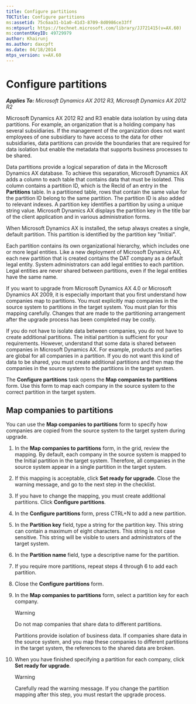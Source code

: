 ```yaml
---
title: Configure partitions
TOCTitle: Configure partitions
ms:assetid: 75c6aa31-b1a0-41d3-8709-8d0986ce33ff
ms:mtpsurl: https://technet.microsoft.com/library/JJ721415(v=AX.60)
ms:contentKeyID: 49729979
author: Khairunj
ms.author: daxcpft
ms.date: 04/18/2014
mtps_version: v=AX.60
---
```


# Configure partitions 


_**Applies To:** Microsoft Dynamics AX 2012 R3, Microsoft Dynamics AX 2012 R2_

Microsoft Dynamics AX 2012 R2 and R3 enable data isolation by using data partitions. For example, an organization that is a holding company has several subsidiaries. If the management of the organization does not want employees of one subsidiary to have access to the data for other subsidiaries, data partitions can provide the boundaries that are required for data isolation but enable the metadata that supports business processes to be shared.

Data partitions provide a logical separation of data in the Microsoft Dynamics AX database. To achieve this separation, Microsoft Dynamics AX adds a column to each table that contains data that must be isolated. This column contains a partition ID, which is the RecId of an entry in the **Partitions** table. In a partitioned table, rows that contain the same value for the partition ID belong to the same partition. The partition ID is also added to relevant indexes. A partition key identifies a partition by using a unique string value. Microsoft Dynamics AX displays the partition key in the title bar of the client application and in various administration forms.

When Microsoft Dynamics AX is installed, the setup always creates a single, default partition. This partition is identified by the partition key "Initial".

Each partition contains its own organizational hierarchy, which includes one or more legal entities. Like a new deployment of Microsoft Dynamics AX, each new partition that is created contains the DAT company as a default legal entity. System administrators can add legal entities to each partition. Legal entities are never shared between partitions, even if the legal entities have the same name.

If you want to upgrade from Microsoft Dynamics AX 4.0 or Microsoft Dynamics AX 2009, it is especially important that you first understand how companies map to partitions. You must explicitly map companies in the source system to partitions in the target system. You must plan for this mapping carefully. Changes that are made to the partitioning arrangement after the upgrade process has been completed may be costly.

If you do not have to isolate data between companies, you do not have to create additional partitions. The initial partition is sufficient for your requirements. However, understand that some data is shared between companies in Microsoft Dynamics AX. For example, products and parties are global for all companies in a partition. If you do not want this kind of data to be shared, you must create additional partitions and then map the companies in the source system to the partitions in the target system.

The **Configure partitions** task opens the **Map companies to partitions** form. Use this form to map each company in the source system to the correct partition in the target system.

## Map companies to partitions

You can use the **Map companies to partitions** form to specify how companies are copied from the source system to the target system during upgrade.

1.  In the **Map companies to partitions** form, in the grid, review the mapping. By default, each company in the source system is mapped to the Initial partition in the target system. Therefore, all companies in the source system appear in a single partition in the target system.

2.  If this mapping is acceptable, click **Set ready for upgrade**. Close the warning message, and go to the next step in the checklist.

3.  If you have to change the mapping, you must create additional partitions. Click **Configure partitions**.

4.  In the **Configure partitions** form, press CTRL+N to add a new partition.

5.  In the **Partition key** field, type a string for the partition key. This string can contain a maximum of eight characters. This string is not case sensitive. This string will be visible to users and administrators of the target system.

6.  In the **Partition name** field, type a descriptive name for the partition.

7.  If you require more partitions, repeat steps 4 through 6 to add each partition.

8.  Close the **Configure partitions** form.

9.  In the **Map companies to partitions** form, select a partition key for each company.
    

    > [!WARNING]
    > <P>Do not map companies that share data to different partitions.</P>
    > <P>Partitions provide isolation of business data. If companies share data in the source system, and you map these companies to different partitions in the target system, the references to the shared data are broken.</P>



10. When you have finished specifying a partition for each company, click **Set ready for upgrade**.
    

    > [!WARNING]
    > <P>Carefully read the warning message. If you change the partition mapping after this step, you must restart the upgrade process.</P>


  


